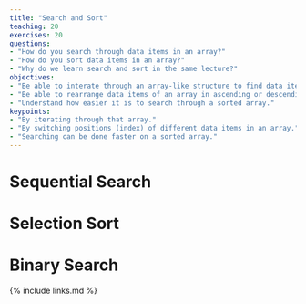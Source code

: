 ```yaml
---
title: "Search and Sort"
teaching: 20
exercises: 20
questions:
- "How do you search through data items in an array?"
- "How do you sort data items in an array?"
- "Why do we learn search and sort in the same lecture?"
objectives:
- "Be able to interate through an array-like structure to find data items."
- "Be able to rearrange data items of an array in ascending or descending orders."
- "Understand how easier it is to search through a sorted array."
keypoints:
- "By iterating through that array."
- "By switching positions (index) of different data items in an array."
- "Searching can be done faster on a sorted array."
---
```


# Sequential Search

# Selection Sort 

# Binary Search

{% include links.md %}
